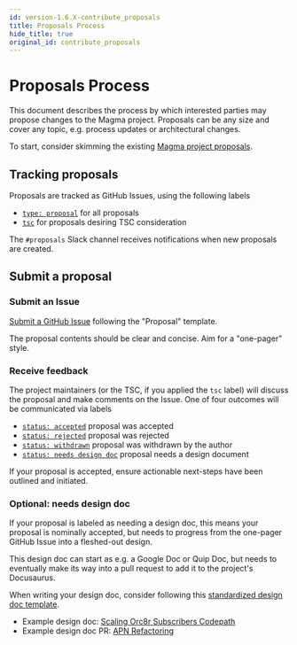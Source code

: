 ```yaml
---
id: version-1.6.X-contribute_proposals
title: Proposals Process
hide_title: true
original_id: contribute_proposals
---
```


# Proposals Process

This document describes the process by which interested parties may propose changes to the Magma project. Proposals can be any size and cover any topic, e.g. process updates or architectural changes.

To start, consider skimming the existing [Magma project proposals](https://github.com/magma/magma/issues?q=is%3Aissue+label%3A%22type%3A+proposal%22+).

## Tracking proposals

Proposals are tracked as GitHub Issues, using the following labels
- [`type: proposal`](https://github.com/magma/magma/issues?q=is%3Aissue+label%3A%22type%3A+proposal%22+) for all proposals
- [`tsc`](https://github.com/magma/magma/issues?q=is%3Aissue+label%3A%22type%3A+proposal%22+label%3Atsc) for proposals desiring TSC consideration

The `#proposals` Slack channel receives notifications when new proposals are created.

## Submit a proposal

### Submit an Issue

[Submit a GitHub Issue](https://github.com/magma/magma/issues/new/choose) following the "Proposal" template.

The proposal contents should be clear and concise. Aim for a "one-pager" style.

### Receive feedback

The project maintainers (or the TSC, if you applied the `tsc` label) will discuss the proposal and make comments on the Issue. One of four outcomes will be communicated via labels

- [`status: accepted`](https://github.com/magma/magma/labels/status%3A%20accepted) proposal was accepted
- [`status: rejected`](https://github.com/magma/magma/labels/status%3A%20rejected) proposal was rejected
- [`status: withdrawn`](https://github.com/magma/magma/labels/status%3A%20withdrawn) proposal was withdrawn by the author
- [`status: needs design doc`](https://github.com/magma/magma/labels/status%3A%20needs%20design%20doc) proposal needs a design document

If your proposal is accepted, ensure actionable next-steps have been outlined and initiated.

### Optional: needs design doc

If your proposal is labeled as needing a design doc, this means your proposal is nominally accepted, but needs to progress from the one-pager GitHub Issue into a fleshed-out design.

This design doc can start as e.g. a Google Doc or Quip Doc, but needs to eventually make its way into a pull request to add it to the project's Docusaurus.

When writing your design doc, consider following this [standardized design doc template](https://www.industrialempathy.com/posts/design-docs-at-google/).

- Example design doc: [Scaling Orc8r Subscribers Codepath](https://magma.github.io/magma/docs/next/proposals/p010_subscriber_scaling)
- Example design doc PR: [APN Refactoring](https://github.com/magma/magma/pull/7191)
